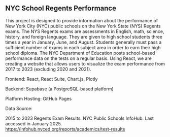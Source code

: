 ## NYC School Regents Performance

This project is designed to provide information about the performance of New York City (NYC) public schools on the New York State (NYS) Regents exams. 
The NYS Regents exams are assessments in English, math, science, history, and foreign language. They are given to high school students three times a 
year in January, June, and August. Students generally must pass a sufficient number of exams in each subject area in order to earn their high school diploma. 
The NYC Department of Education posts school-based performance data on the tests on a regular basis. Using React, we are creating a website that allows users 
to visualize the exam performance from 2017 to 2023 (excluding 2020 and 2021).

Frontend: React, React Suite, Chart.js, Plotly

Backend: Supabase (a PostgreSQL-based platform)

Platform Hosting: GitHub Pages

Data Source:

2015 to 2023 Regents Exam Results. NYC Public Schools InfoHub. Last accessed in January 2025. https://infohub.nyced.org/reports/academics/test-results
